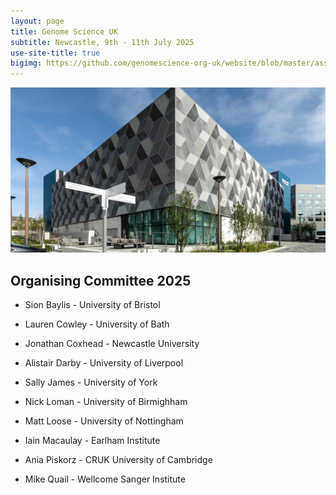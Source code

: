 ```yaml
---
layout: page
title: Genome Science UK
subtitle: Newcastle, 9th - 11th July 2025
use-site-title: true
bigimg: https://github.com/genomescience-org-uk/website/blob/master/assets/img/Frederick_Douglas_Centre.jpg
---
```

![Frederick Douglas Centre](https://github.com/genomescience-org-uk/website/blob/master/assets/img/Frederick_Douglas_Centre.jpg?raw=true)

## Organising Committee 2025

* Sion Baylis - University of Bristol

* Lauren Cowley - University of Bath

* Jonathan Coxhead - Newcastle University

* Alistair Darby - University of Liverpool

* Sally James - University of York

* Nick Loman - University of Birmighham

* Matt Loose - University of Nottingham

* Iain Macaulay - Earlham Institute

* Ania Piskorz - CRUK University of Cambridge

* Mike Quail - Wellcome Sanger Institute